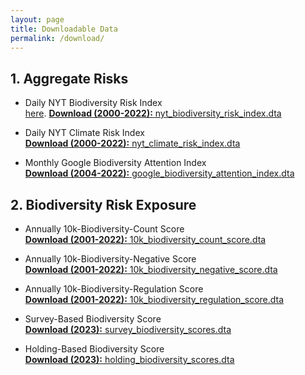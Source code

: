 ```yaml
---
layout: page
title: Downloadable Data
permalink: /download/
---
```


## 1. Aggregate Risks<br>
+  Daily NYT Biodiversity Risk Index<br>
 [here](/data/nyt_biodiversity_risk_index.dta).
<a href="/data/nyt_biodiversity_risk_index.dta" target="_blank"><strong>Download (2000-2022):</strong> nyt_biodiversity_risk_index.dta</a>

+  Daily NYT Climate Risk Index<br>
<a href="/data/nyt_climate_risk_index.dta" target="_blank"><strong>Download (2000-2022):</strong> nyt_climate_risk_index.dta</a>


+  Monthly Google Biodiversity Attention Index<br>
<a href="/data/google_biodiversity_attention_index.dta" target="_blank"><strong>Download (2004-2022):</strong> google_biodiversity_attention_index.dta</a>

## 2. Biodiversity Risk Exposure<br>

+  Annually 10k-Biodiversity-Count Score<br>
<a href="/data/10k_biodiversity_count_score.dta" target="_blank"><strong>Download (2001-2022):</strong> 10k_biodiversity_count_score.dta</a>

+  Annually 10k-Biodiversity-Negative Score<br>
<a href="/data/10k_biodiversity_negative_score.dta" target="_blank"><strong>Download (2001-2022):</strong> 10k_biodiversity_negative_score.dta</a>

+  Annually 10k-Biodiversity-Regulation Score<br>
<a href="/data/10k_biodiversity_regulation_score.dta" target="_blank"><strong>Download (2001-2022):</strong> 10k_biodiversity_regulation_score.dta</a>

+  Survey-Based Biodiversity Score<br>
<a href="/data/survey_biodiversity_scores.dta" target="_blank"><strong>Download (2023):</strong> survey_biodiversity_scores.dta</a>

+  Holding-Based Biodiversity Score<br>
<a href="/data/holding_biodiversity_scores.dta" target="_blank"><strong>Download (2023):</strong> holding_biodiversity_scores.dta</a>
